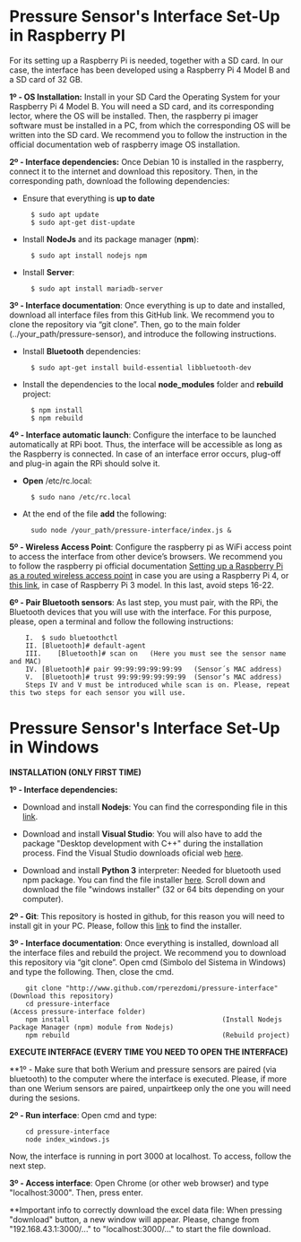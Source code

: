 # Pressure Sensor's Interface Set-Up in Raspberry PI

For its setting up a Raspberry Pi is needed, together with a SD card. In our case, the interface has been developed using a Raspberry Pi 4 Model B and a SD card of 32 GB.

**1º - OS Installation:** Install in your SD Card the Operating System for your Raspberry Pi 4 Model B. You will need a SD card, and its corresponding lector, where the OS will be installed. Then, the raspberry pi imager software must be installed in a PC, from which the corresponding OS will be written into the SD card. 
We recommend you to follow the instruction in the official documentation web of raspberry image OS installation.

**2º - Interface dependencies:** Once Debian 10 is installed in the raspberry, connect it to the internet and download this repository. Then, in the corresponding path, download the following dependencies:
* Ensure that everything is **up to date**
		
		$ sudo apt update
		$ sudo apt-get dist-update
* Install **NodeJs** and its package manager (**npm**):
		
		$ sudo apt install nodejs npm
* Install **Server**:
		
		$ sudo apt install mariadb-server

**3º - Interface documentation**:  Once everything is up to date and installed, download all interface files from this GitHub link. We recommend you to clone the repository via “git clone”. Then, go to the main folder (../your_path/pressure-sensor), and introduce the following instructions.
* Install **Bluetooth** dependencies:

		$ sudo apt-get install build-essential libbluetooth-dev  
* Install the dependencies to the local **node_modules** folder and **rebuild** project:

		$ npm install
		$ npm rebuild
		
**4º - Interface automatic launch**: Configure the interface to be launched automatically at RPi boot. Thus, the interface will be accessible as long as the Raspberry is connected. In case of an interface error occurs, plug-off and plug-in again the RPi should solve it.
* **Open** /etc/rc.local:

		$ sudo nano /etc/rc.local
		
* At the end of the file **add** the following:

		sudo node /your_path/pressure-interface/index.js &

**5º - Wireless Access Point**: Configure the raspberry pi as WiFi access point to access the interface from other device’s browsers. We recommend you to follow the raspberry pi official documentation [Setting up a Raspberry Pi as a routed wireless access point](https://www.raspberrypi.com/documentation/computers/configuration.html) in case you are using a Raspberry Pi 4, or [this link](https://pimylifeup.com/raspberry-pi-wireless-access-point/comment-page-1/), in case of Raspberry Pi 3 model. In this last, avoid steps 16-22.

**6º - Pair Bluetooth sensors**: As last step, you must pair, with the RPi, the Bluetooth devices that you will use with the interface. For this purpose, please, open a terminal and follow the following instructions:

		I.	$ sudo bluetoothctl
		II.	[Bluetooth]# default-agent
		III.	[Bluetooth]# scan on   (Here you must see the sensor name and MAC)
		IV.	[Bluetooth]# pair 99:99:99:99:99:99   (Sensor´s MAC address)
		V.	[Bluetooth]# trust 99:99:99:99:99:99  (Sensor’s MAC address)
		Steps IV and V must be introduced while scan is on. Please, repeat this two steps for each sensor you will use.


# Pressure Sensor's Interface Set-Up in Windows

**INSTALLATION (ONLY FIRST TIME)**

**1º - Interface dependencies:**

* Download and install **Nodejs**: You can find the corresponding file in this [link](http://nodejs.org).

* Download and install **Visual Studio**: You will also have to add the package "Desktop development with C++" during the installation process. Find the Visual Studio downloads oficial web [here](http://visualstudio.microsoft.com/es/downloads).

* Download and install **Python 3** interpreter: Needed for bluetooth used npm package. You can find the file installer [here](https://www.python.org/downloads/release/python-3104/). Scroll down and download the file "windows installer" (32 or 64 bits depending on your computer).

**2º - Git**: This repository is hosted in github, for this reason you will need to install git in your PC. Please, follow this [link](http://git-scm.com/download/win) to find the installer.

**3º - Interface documentation**:  Once everything is installed, download all the interface files and rebuild the project. We recommend you to download this repository via “git clone”. 
Open cmd (Simbolo del Sistema in Windows) and type the following. Then, close the cmd.

		git clone "http://www.github.com/rperezdomi/pressure-interface"                      (Download this repository)
		cd pressure-interface							             (Access pressure-interface folder)	
		npm install									     (Install Nodejs Package Manager (npm) module from Nodejs)
		npm rebuild									     (Rebuild project)

**EXECUTE INTERFACE (EVERY TIME YOU NEED TO OPEN THE INTERFACE)**

**1º - Make sure that both Werium and pressure sensors are paired (via bluetooth) to the computer where the interface is executed. Please, if more than one Werium sensors are paired, unpairtkeep only the one you will need during the sesions.	
			
**2º - Run interface**: Open cmd and type:
		
		cd pressure-interface
		node index_windows.js

Now, the interface is running in port 3000 at localhost. To access, follow the next step.

**3º - Access interface**: Open Chrome (or other web browser) and type "localhost:3000". Then, press enter.

**Important info to correctly download the excel data file: When pressing "download" button, a new window will appear. Please, change from "192.168.43.1:3000/..." to "localhost:3000/..." to start the file download.




